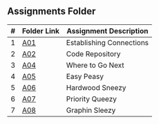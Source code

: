 ##  Assignments Folder

|   #   | Folder Link | Assignment Description |
| :---: | ----------- | ---------------------- |
|1| [A01](https://github.com/srocka0716/4883-Prog-Tech/tree/main/Assignments/A01)         |Establishing Connections|
|2| [A02](https://github.com/srocka0716/4883-Prog-Tech/tree/main/Assignments/A02)         |Code Repository|
|3| [A04](https://github.com/srocka0716/4883-Prog-Tech/tree/main/Assignments/A04)         |Where to Go Next|
|4| [A05](https://github.com/srocka0716/4883-Prog-Tech/tree/main/Assignments/A05)         |Easy Peasy|
|5| [A06](https://github.com/srocka0716/4883-Prog-Tech/tree/main/Assignments/A06)         |Hardwood Sneezy|
|6| [A07](https://github.com/srocka0716/4883-Prog-Tech/tree/main/Assignments/A07)         |Priority Queezy|
|7| [A08](https://github.com/srocka0716/4883-Prog-Tech/tree/main/Assignments/A08)         |Graphin Sleezy|
